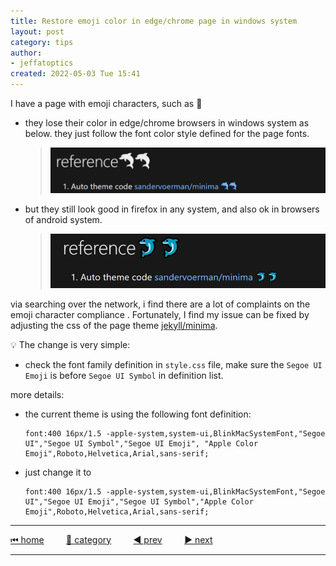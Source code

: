 ```yaml
---
title: Restore emoji color in edge/chrome page in windows system
layout: post
category: tips
author: 
- jeffatoptics
created: 2022-05-03 Tue 15:41
---
```


I have a page with emoji characters, such as 🐬

- they lose their color in edge/chrome browsers in windows system as below. they just follow the font color style defined for the page fonts.
    >
    >![emoji lose color](../assets/20220503/bw-emoji.png)

- but they still look good in firefox in any system, and also ok in browsers of android system. 
    >
    >![emoji with color](../assets/20220503/color-emoji.png)

via searching over the network, i find there are a lot of complaints on the emoji character compliance . Fortunately, I find my issue can be fixed by adjusting the css of the page theme [jekyll/minima](https://github.com/jekyll/minima).

💡 The change is very simple:

- check the font family definition in `style.css` file, make sure the `Segoe UI Emoji` is before `Segoe UI Symbol` in definition list.

more details:

- the current theme is using the following font definition:
    ```
    font:400 16px/1.5 -apple-system,system-ui,BlinkMacSystemFont,"Segoe UI","Segoe UI Symbol","Segoe UI Emoji", "Apple Color Emoji",Roboto,Helvetica,Arial,sans-serif;
    ```

- just change it to
    ```
    font:400 16px/1.5 -apple-system,system-ui,BlinkMacSystemFont,"Segoe UI","Segoe UI Emoji","Segoe UI Symbol","Apple Color Emoji",Roboto,Helvetica,Arial,sans-serif;
    ```

---

[⏮ home](../index.md) &nbsp; &nbsp; &nbsp; &nbsp; [🔀 category](../category.md) &nbsp; &nbsp; &nbsp; &nbsp; [◀️ prev](./2022-05-02-make-minima-perfect.md) &nbsp; &nbsp; &nbsp; &nbsp; [▶️ next]()

---
